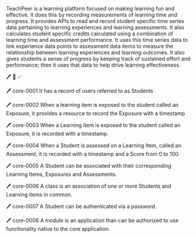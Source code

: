 TeachPeer is a learning platform focused on making learning fun and effective. It does this by recording measurements of learning time and progress. It provides APIs to read and record student specific time series data pertaining to learning experiences and learning assessments. It also calculates student specific credits calculated using a combination of learning time and assessment performance. It uses this time series data to link experience data points to assessment data items to measure the relationship between learning experiences and learning outcomes. It also gives students a sense of progress by keeping track of sustained effort and performance; then it uses that data to help drive learning effectiveness. 

🖊️ 🚧 ✅

🖊️ core-0001 It has a record of users referred to as Students

🖊️ core-0002 When a learning item is exposed to the student called an Exposure, it provides a resource to record the Exposure with a timestamp

🖊️ core-0003 When a Learning Item is exposed to the student called an Exposure, it is recorded with a timestamp.

🖊️ core-0004 When a Student is assessed on a Learning Item, called an Assessment, it is recorded with a timestamp and a Score from 0 to 100.

🖊️ core-0005 A Student can be associated with their corresponding Learning Items, Exposures and Assessments.

🖊️ core-0006 A class is an association of one or more Students and Learning items in common.

🖊️ core-0007 A Student can be authenticated via a password. 

🖊️ core-0008 A module is an application than can be authorized to use functionality native to the core application. 
